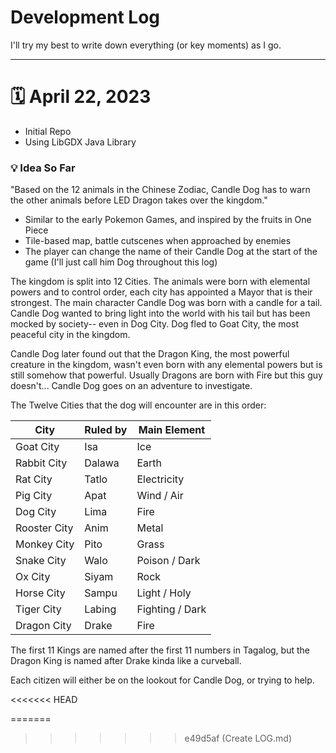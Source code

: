 # Development Log

I'll try my best to write down everything (or key moments) as I go.

------------

# 🗓️ April 22, 2023

- Initial Repo
- Using LibGDX Java Library

### 💡 Idea So Far
"Based on the 12 animals in the Chinese Zodiac, Candle Dog has to warn the other animals before LED Dragon takes over the kingdom."

- Similar to the early Pokemon Games, and inspired by the fruits in One Piece
- Tile-based map, battle cutscenes when approached by enemies
- The player can change the name of their Candle Dog at the start of the game (I'll just call him Dog throughout this log)

The kingdom is split into 12 Cities. The animals were born with elemental powers and to control order, each city has appointed a Mayor that is their  strongest. The main character Candle Dog was born with a candle for a tail. Candle Dog wanted to bring light into the world with his tail but has been mocked by society-- even in Dog City. Dog fled to Goat City, the most peaceful city in the kingdom. 

Candle Dog later found out that the Dragon King, the most powerful creature in the kingdom, wasn't even born with any elemental powers but is still somehow that powerful. Usually Dragons are born with Fire but this guy doesn't... Candle Dog goes on an adventure to investigate.

The Twelve Cities that the dog will encounter are in this order:

| City         | Ruled by | Main Element    |
|--------------|----------|-----------------|
| Goat City    | Isa      | Ice             |
| Rabbit City  | Dalawa   | Earth           |
| Rat City     | Tatlo    | Electricity     |
| Pig City     | Apat     | Wind / Air      |
| Dog City     | Lima     | Fire            |
| Rooster City | Anim     | Metal           |
| Monkey City  | Pito     | Grass           |
| Snake City   | Walo     | Poison / Dark   |
| Ox City      | Siyam    | Rock            |
| Horse City   | Sampu    | Light / Holy    |
| Tiger City   | Labing   | Fighting / Dark |
| Dragon City  | Drake    | Fire            |

The first 11 Kings are named after the first 11 numbers in Tagalog, but the Dragon King is named after Drake kinda like a curveball.

Each citizen will either be on the lookout for Candle Dog, or trying to help.

<<<<<<< HEAD

=======
>>>>>>> e49d5af (Create LOG.md)
